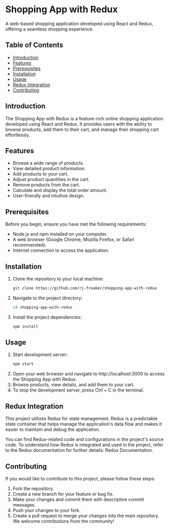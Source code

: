 # Shopping App with Redux

A web-based shopping application developed using React and Redux, offering a seamless shopping experience.

## Table of Contents
- [Introduction](#introduction)
- [Features](#features)
- [Prerequisites](#prerequisites)
- [Installation](#installation)
- [Usage](#usage)
- [Redux Integration](#redux-integration)
- [Contributing](#contributing)

## Introduction

The Shopping App with Redux is a feature-rich online shopping application developed using React and Redux. It provides users with the ability to browse products, add them to their cart, and manage their shopping cart effortlessly.

## Features

- Browse a wide range of products.
- View detailed product information.
- Add products to your cart.
- Adjust product quantities in the cart.
- Remove products from the cart.
- Calculate and display the total order amount.
- User-friendly and intuitive design.

## Prerequisites

Before you begin, ensure you have met the following requirements:

- Node.js and npm installed on your computer.
- A web browser (Google Chrome, Mozilla Firefox, or Safari recommended).
- Internet connection to access the application.

## Installation

1. Clone the repository to your local machine:

   ```bash
   git clone https://github.com/rj-freaker/shopping-app-with-redux
2. Navigate to the project directory:
    ```bash
    cd shopping-app-with-redux
3. Install the project dependencies:
    ```bash
    npm install
## Usage

1. Start development server:
    ```bash
    npm start
2. Open your web browser and navigate to http://localhost:3000 to access the Shopping App with Redux.
3. Browse products, view details, and add them to your cart.
4. To stop the development server, press Ctrl + C in the terminal.

## Redux Integration

This project utilizes Redux for state management. Redux is a predictable state container that helps manage the application's data flow and makes it easier to maintain and debug the application.

You can find Redux-related code and configurations in the project's source code. To understand how Redux is integrated and used in the project, refer to the Redux documentation for further details: Redux Documentation.

## Contributing

If you would like to contribute to this project, please follow these steps:
1. Fork the repository.
2. Create a new branch for your feature or bug fix.
3. Make your changes and commit them with descriptive commit messages.
4. Push your changes to your fork.
5. Create a pull request to merge your changes into the main repository.
We welcome contributions from the community!
    
